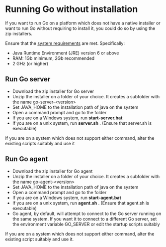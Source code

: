 # Running Go without installation

If you want to run Go on a platform which does not have a native installer or want to run Go without requiring to install it, you could do so by using the zip installers.

Ensure that the [system requirements](../installation/system_requirements.md) are met. Specifically:

-   Java Runtime Environment (JRE) version 6 or above
-   RAM: 1Gb minimum, 2Gb recommended
-   2 GHz (or higher)

## Run Go server

-   Download the zip installer for Go server
-   Unzip the installer on a folder of your choice. It creates a subfolder with the name go-server-\<version\>
-   Set JAVA\_HOME to the installation path of java on the system
-   Open a command prompt and go to the folder
-   If you are on a Windows system, run **start-server.bat**
-   If you are on a unix system, run **server.sh** . (Ensure that server.sh is executable)

If you are on a system which does not support either command, alter the existing scripts suitably and use it

## Run Go agent

-   Download the zip installer for Go agent
-   Unzip the installer on a folder of your choice. It creates a subfolder with the name go-agent-\<version\>
-   Set JAVA\_HOME to the installation path of java on the system
-   Open a command prompt and go to the folder
-   If you are on a Windows system, run **start-agent.bat**
-   If you are on a unix system, run **agent.sh** . (Ensure that agent.sh is executable)
-   Go agent, by default, will attempt to connect to the Go server running on the same system. If you want it to connect to a different Go server, set the environment variable GO\_SERVER or edit the startup scripts suitably

If you are on a system which does not support either command, alter the existing script suitably and use it.